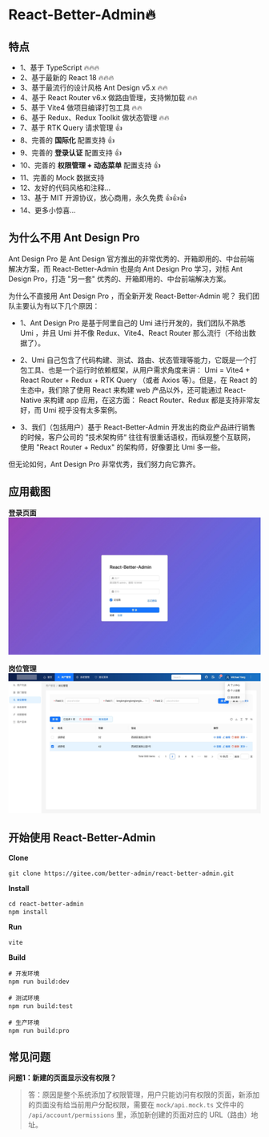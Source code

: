 # React-Better-Admin🔥

## 特点

- 1、基于 TypeScript 🔥🔥🔥
- 2、基于最新的 React 18 🔥🔥🔥
- 3、基于最流行的设计风格 Ant Design v5.x 🔥🔥
- 4、基于 React Router v6.x 做路由管理，支持懒加载 🔥🔥
- 5、基于 Vite4 做项目编译打包工具 🔥🔥
- 6、基于 Redux、Redux Toolkit 做状态管理 🔥🔥
- 7、基于 RTK Query 请求管理 👍
- 8、完善的 **国际化** 配置支持 👍
- 9、完善的 **登录认证** 配置支持 👍
- 10、完善的 **权限管理 + 动态菜单** 配置支持 👍
- 11、完善的 Mock 数据支持
- 12、友好的代码风格和注释...
- 13、基于 MIT 开源协议，放心商用，永久免费 👍👍👍
- 14、更多小惊喜...



## 为什么不用 Ant Design Pro

Ant Design Pro 是 Ant Design 官方推出的非常优秀的、开箱即用的、中台前端解决方案，而 React-Better-Admin
也是向 Ant Design Pro 学习，对标 Ant Design Pro，打造 "另一套" 优秀的、开箱即用的、中台前端解决方案。

为什么不直接用 Ant Design Pro ，而全新开发 React-Better-Admin 呢？ 我们团队主要认为有以下几个原因：

- 1、Ant Design Pro 是基于阿里自己的 Umi 进行开发的，我们团队不熟悉 Umi ，并且 Umi 并不像 Redux、Vite4、React Router 那么流行（不给出数据了）。

- 2、Umi 自己包含了代码构建、测试、路由、状态管理等能力，它既是一个打包工具、也是一个运行时依赖框架，从用户需求角度来讲：
Umi = Vite4 + React Router + Redux + RTK Query （或者 Axios 等）。但是，在 React 的生态中，我们除了使用 React 来构建 web 产品以外，还可能通过 React-Native 来构建 app 应用，在这方面：
React Router、Redux 都是支持非常友好，而 Umi 视乎没有太多案例。

- 3、我们（包括用户）基于 React-Better-Admin 开发出的商业产品进行销售的时候，客户公司的 ”技术架构师“ 往往有很重话语权，而纵观整个互联网，使用 "React Router + Redux" 的架构师，好像要比 Umi 多一些。

但无论如何，Ant Design Pro 非常优秀，我们努力向它靠齐。


## 应用截图

**登录页面**
![](./docs/assets/images/login.jpg)

**岗位管理**
![](./docs/assets/images/01.jpg)

## 开始使用 React-Better-Admin

**Clone**

```shell
git clone https://gitee.com/better-admin/react-better-admin.git
```

**Install**

```shell
cd react-better-admin
npm install
```

**Run**

```shell
vite
```

**Build**
```shell
# 开发环境
npm run build:dev

# 测试环境
npm run build:test

# 生产环境
npm run build:pro
```
## 常见问题

**问题1：新建的页面显示没有权限？**

> 答：原因是整个系统添加了权限管理，用户只能访问有权限的页面，新添加的页面没有给当前用户分配权限，需要在
> `mock/api.mock.ts` 文件中的 `/api/account/permissions` 里，添加新创建的页面对应的 URL（路由）地址。


